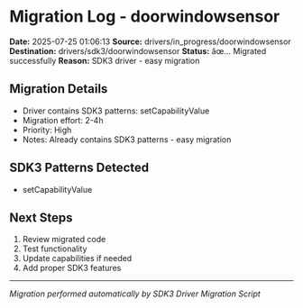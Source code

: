 # Migration Log - doorwindowsensor

**Date:** 2025-07-25 01:06:13
**Source:** drivers/in_progress/doorwindowsensor
**Destination:** drivers/sdk3/doorwindowsensor
**Status:** âœ… Migrated successfully
**Reason:** SDK3 driver - easy migration

## Migration Details
- Driver contains SDK3 patterns: setCapabilityValue
- Migration effort: 2-4h
- Priority: High
- Notes: Already contains SDK3 patterns - easy migration

## SDK3 Patterns Detected
- setCapabilityValue

## Next Steps
1. Review migrated code
2. Test functionality
3. Update capabilities if needed
4. Add proper SDK3 features

---
*Migration performed automatically by SDK3 Driver Migration Script*

